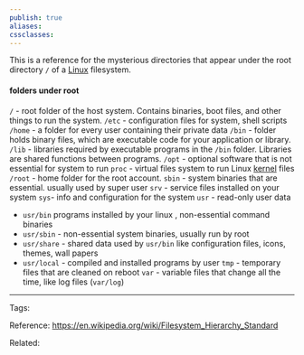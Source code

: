 ```yaml
---
publish: true
aliases: 
cssclasses: 
---
```

This is a reference for the mysterious directories that appear under the root directory `/` of a [Linux](../Linux.md) filesystem.

#### folders under root
`/` - root folder of the host system. Contains binaries, boot files, and other things to run the system.
`/etc` - configuration files for system, shell scripts
`/home` - a folder for every user containing their private data
`/bin` - folder holds binary files, which are executable code for your application or library. 
`/lib` - libraries required by executable programs in the `/bin` folder. Libraries are shared functions between programs. 
`/opt` - optional software that is not essential for system to run
`proc` - virtual files system to run Linux [kernel](./Kernel.md) files
`/root` - home folder for the root account.
`sbin` - system binaries that are essential. usually used by super user
`srv` - service files installed on your system 
`sys`- info and configuration for the system
`usr` - read-only user data
- `usr/bin` programs installed by your linux , non-essential command binaries
- `usr/sbin` - non-essential system binaries, usually run by root
- `usr/share` - shared data used by `usr/bin` like configuration files, icons, themes, wall papers
- `usr/local` - compiled and installed programs by user
`tmp` - temporary files that are cleaned on reboot
`var` - variable files that change all the time, like log files (`var/log`)



---
Tags: 

Reference: https://en.wikipedia.org/wiki/Filesystem_Hierarchy_Standard

Related: 